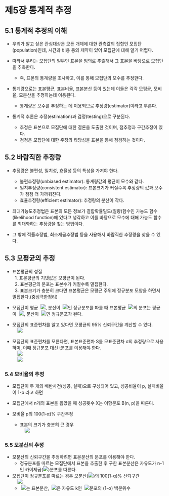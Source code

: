 # 제5장 통계적 추정

## 5.1 통계적 추정의 이해

- 우리가 알고 싶은 관심대상은 모든 개체에 대한 관측값의 집합인 모집단(population)인데, 시간과 비용 등의 제약이 있어 모집단에 대해 알기 어렵다.
- 따라서 우리는 모집단의 일부인 표본을 임의로 추출해서 그 표본을 바탕으로 모집단을 추측한다.
  - 즉, 표본의 통계량을 조사하고, 이를 통해 모집단의 모수를 추정한다.
- 통계량으로는 표본평균, 표본비율, 표본분산 등이 있는데 이들은 각각 모평균, 모비율, 모분산을 추정하는데 이용된다.
  - 통계량은 모수를 추정하는 데 이용되므로 추정량(estimator)이라고 부른다.
  
- 통계적 추론은 추정(estimation)과 검정(testing)으로 구분된다.
  - 추정은 표본으로 모집단에 대한 결론을 도출한 것이며, 점추정과 구간추정이 있다.
  - 검정은 모집단에 대한 주장의 타당성을 표본을 통해 점검하는 것이다.
  
## 5.2 바람직한 추정량

- 추정량은 불편성, 일치성, 효율성 등의 특성을 가져야 한다.
  - 불편추정량(unbiased estimator): 통계량값의 평균이 모수와 같다.
  - 일치추정량(consistent estimator): 표본크기가 커질수록 추정량의 값과 모수가 점점 더 가까워진다.
  - 효율추정량(efficient estimator): 추정량의 분산이 작다.
  
- 최대가능도추정법은 표본의 모든 정보가 결합확률밀도(질량)함수인 가능도 함수(likelihood function)에 있다고 생각하고 이를 바탕으로 모수에 대해 가능도 함수를 최대화하는 추정량을 찾는 방법이다.
- 그 밖에 적률추정법, 최소제곱추정법 등을 사용해서 바람직한 추정량을 찾을 수 있다.

## 5.3 모평균의 추정

- 표본평균의 성질  
&nbsp;&nbsp;1. 표본평균의 기댓값은 모평균이 된다.  
&nbsp;&nbsp;2. 표본평균의 분포는 표본수가 커질수록 밀집한다.  
&nbsp;&nbsp;3. 표본크기가 충분히 크다면 표본평균은 모평균 주위에 정규분포 모양을 하면서 밀집한다.(중심극한정리)

- 모집단이 평균 &nbsp;<img src="https://latex.codecogs.com/svg.latex?\mu" />, 분산이 &nbsp;<img src="https://latex.codecogs.com/svg.latex?\sigma^2" />인 정규분포를 따를 때 표본평균 &nbsp;<img src="https://latex.codecogs.com/svg.latex?\bar{X}" />의 분포는 평균이 &nbsp;<img src="https://latex.codecogs.com/svg.latex?\mu" />, 분산이 &nbsp;<img src="https://latex.codecogs.com/svg.latex?\frac{\sigma^2}{n}" />인 정규분포가 된다.

- 모집단의 표준편차를 알고 있다면 모평균의 95% 신뢰구간을 계산할 수 있다.  
&nbsp;&nbsp;&nbsp;&nbsp;<img src="https://latex.codecogs.com/svg.latex?\Big[\bar{X}-1.96\frac{\mu}{\sqrt{n}},\bar{X}+1.96\frac{\mu}{\sqrt{n}}\Big]" />  

- 모집단의 표준편차를 모른다면, 표본표준편차 S를 모표준편차 σ의 추정량으로 사용하며, 이때 정규분포 대신 t분포를 이용해야 한다.  
&nbsp;&nbsp;&nbsp;&nbsp;<img src="https://latex.codecogs.com/svg.latex?\Big[\bar{X}-t_{n-1,\alpha/2}\frac{S}{\sqrt{n}},\bar{X}+t_{n-1,\alpha/2}\frac{S}{\sqrt{n}}\Big]" />  
&nbsp;&nbsp;&nbsp;&nbsp;<img src="https://latex.codecogs.com/svg.latex?S=\sqrt{\frac{\displaystyle\sum_{i=1}^{n}(X_{i}-\bar{X})^{2}}{n-1}}" />  

### 5.4 모비율의 추정

- 모집단이 두 개의 배반사건(성공, 실패)으로 구성되어 있고, 성공비율이 p, 실패비율이 1-p 라고 하면
- 모집단에서 n개의 표본을 뽑았을 때 성공횟수 X는 이항분포 B(n, p)을 따른다.

- 모비율 p의 100(1-α)% 구간추정
  - 표본의 크기가 충분히 큰 경우  
&nbsp;&nbsp;&nbsp;&nbsp;<img src="https://latex.codecogs.com/svg.latex?\Big[\hat{p}-z_{\alpha/2}\sqrt{\frac{\hat{p}(1-\hat{p}}{n}},\hat{p}+z_{\alpha/2}\sqrt{\frac{\hat{p}(1-\hat{p}}{n}}\Big]" />

### 5.5 모분산의 추정

- 모분산의 신뢰구간을 추정하려면 표본분산의 분포를 이용해야 한다.
  - 정규분포를 따르는 모집단에서 표본을 추출한 후 구한 표본분산은 자유도가 n-1인 카이제곱(<img src="https://latex.codecogs.com/svg.latex?\chi^2" />)분포를 따른다.
- 모집단이 정규분포를 따르는 경우 모분산(<img src="https://latex.codecogs.com/svg.latex?\chi^2" />)의 100(1-α)% 신뢰구간  
&nbsp;&nbsp;&nbsp;&nbsp;<img src="https://latex.codecogs.com/svg.latex?\Big[\frac{(n-1)S^2}{\chi^2_{n-1,\alpha{/}2}},\frac{(n-1)S^2}{\chi^2_{n-1,{1-}\alpha{/}2}}\Big]" />  
  - &nbsp;<img src="https://latex.codecogs.com/svg.latex?S^2"/>는 표본분산, &nbsp;<img src="https://latex.codecogs.com/svg.latex?\chi^2_{k,\alpha}"/>은 자유도 k인 &nbsp;<img src="https://latex.codecogs.com/svg.latex?\chi^2"/>분포의 (1-α) 백분위수
